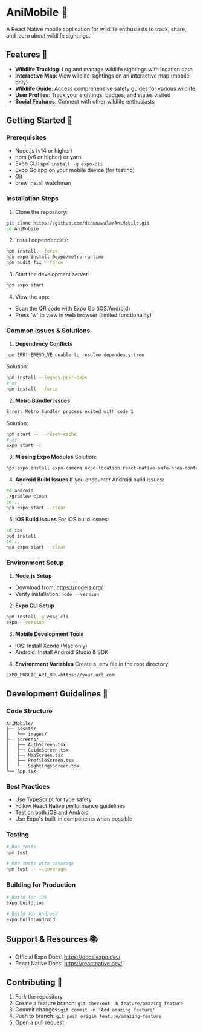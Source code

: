 # AniMobile 🦁

A React Native mobile application for wildlife enthusiasts to track, share, and learn about wildlife sightings.

## Features 🌟

- **Wildlife Tracking**: Log and manage wildlife sightings with location data
- **Interactive Map**: View wildlife sightings on an interactive map (mobile only)
- **Wildlife Guide**: Access comprehensive safety guides for various wildlife
- **User Profiles**: Track your sightings, badges, and states visited
- **Social Features**: Connect with other wildlife enthusiasts

## Getting Started 🚀

### Prerequisites

- Node.js (v14 or higher)
- npm (v6 or higher) or yarn
- Expo CLI: `npm install -g expo-cli`
- Expo Go app on your mobile device (for testing)
- Git
- brew install watchman

### Installation Steps

1. Clone the repository:
```bash
git clone https://github.com/dchunawala/AniMobile.git
cd AniMobile
```

2. Install dependencies:
```bash
npm install --force
npx expo install @expo/metro-runtime
npm audit fix --force
```

3. Start the development server:
```bash
npx expo start
```

4. View the app:
- Scan the QR code with Expo Go (iOS/Android)
- Press 'w' to view in web browser (limited functionality)

### Common Issues & Solutions

1. **Dependency Conflicts**
```bash
npm ERR! ERESOLVE unable to resolve dependency tree
```
Solution:
```bash
npm install --legacy-peer-deps
# or
npm install --force
```

2. **Metro Bundler Issues**
```bash
Error: Metro Bundler process exited with code 1
```
Solution:
```bash
npm start -- --reset-cache
# or
expo start -c
```

3. **Missing Expo Modules**
Solution:
```bash
npx expo install expo-camera expo-location react-native-safe-area-context @react-navigation/native @react-navigation/bottom-tabs
```

4. **Android Build Issues**
If you encounter Android build issues:
```bash
cd android
./gradlew clean
cd ..
npx expo start --clear
```

5. **iOS Build Issues**
For iOS build issues:
```bash
cd ios
pod install
cd ..
npx expo start --clear
```

### Environment Setup

1. **Node.js Setup**
- Download from: https://nodejs.org/
- Verify installation: `node --version`

2. **Expo CLI Setup**
```bash
npm install -g expo-cli
expo --version
```

3. **Mobile Development Tools**
- iOS: Install Xcode (Mac only)
- Android: Install Android Studio & SDK

4. **Environment Variables**
Create a .env file in the root directory:
```
EXPO_PUBLIC_API_URL=https://your.url.com
```

## Development Guidelines 📝

### Code Structure
```
AniMobile/
├── assets/
│   └── images/
├── screens/
│   ├── AuthScreen.tsx
│   ├── GuideScreen.tsx
│   ├── MapScreen.tsx
│   ├── ProfileScreen.tsx
│   └── SightingsScreen.tsx
└── App.tsx
```

### Best Practices
- Use TypeScript for type safety
- Follow React Native performance guidelines
- Test on both iOS and Android
- Use Expo's built-in components when possible

### Testing
```bash
# Run tests
npm test

# Run tests with coverage
npm test -- --coverage
```

### Building for Production
```bash
# Build for iOS
expo build:ios

# Build for Android
expo build:android
```

## Support & Resources 📚

- Official Expo Docs: https://docs.expo.dev/
- React Native Docs: https://reactnative.dev/

## Contributing 🤝

1. Fork the repository
2. Create a feature branch: `git checkout -b feature/amazing-feature`
3. Commit changes: `git commit -m 'Add amazing feature'`
4. Push to branch: `git push origin feature/amazing-feature`
5. Open a pull request

